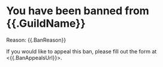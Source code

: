 ﻿# You have been banned from {{.GuildName}}

Reason: {{.BanReason}}

If you would like to appeal this ban, please fill out the form at <{{.BanAppealsUrl}}>.